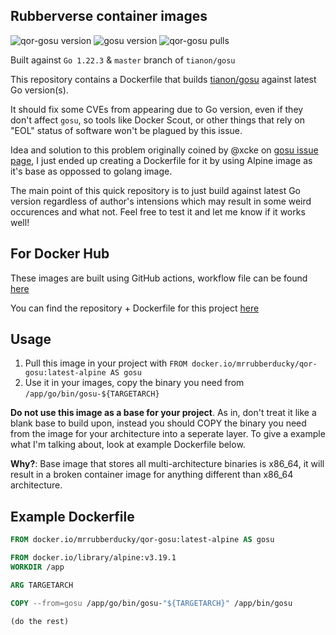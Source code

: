 ## Rubberverse container images

![qor-gosu version](https://img.shields.io/badge/image_version-v0.2-purple) ![gosu version](https://img.shields.io/badge/gosu_version-1.17-brown
) ![qor-gosu pulls](https://img.shields.io/docker/pulls/mrrubberducky/qor-gosu)

Built against `Go 1.22.3` & `master` branch of `tianon/gosu`

This repository contains a Dockerfile that builds [tianon/gosu](https://github.com/tianon/gosu) against latest Go version(s). 

It should fix some CVEs from appearing due to Go version, even if they don't affect `gosu`, so tools like Docker Scout, or other things that rely on "EOL" status of software won't be plagued by this issue.

Idea and solution to this problem originally coined by @xcke on [gosu issue page](https://github.com/tianon/gosu/issues/136), I just ended up creating a Dockerfile for it by using Alpine image as it's base as oppossed to golang image.

The main point of this quick repository is to just build against latest Go version regardless of author's intensions which may result in some weird occurences and what not. Feel free to test it and let me know if it works well!

## For Docker Hub

These images are built using GitHub actions, workflow file can be found [here](https://github.com/Rubberverse/qor-gosu/blob/main/.github/workflows/build.yaml)

You can find the repository + Dockerfile for this project [here](https://github.com/Rubberverse/qor-gosu)

## Usage

1. Pull this image in your project with `FROM docker.io/mrrubberducky/qor-gosu:latest-alpine AS gosu`
2. Use it in your images, copy the binary you need from `/app/go/bin/gosu-${TARGETARCH}`

**Do not use this image as a base for your project**. As in, don't treat it like a blank base to build upon, instead you should COPY the binary you need from the image for your architecture into a seperate layer. To give a example what I'm talking about, look at example Dockerfile below.

**Why?**: Base image that stores all multi-architecture binaries is x86_64, it will result in a broken container image for anything different than x86_64 architecture.

## Example Dockerfile

```Dockerfile
FROM docker.io/mrrubberducky/qor-gosu:latest-alpine AS gosu

FROM docker.io/library/alpine:v3.19.1
WORKDIR /app

ARG TARGETARCH

COPY --from=gosu /app/go/bin/gosu-"${TARGETARCH}" /app/bin/gosu

(do the rest)
```
